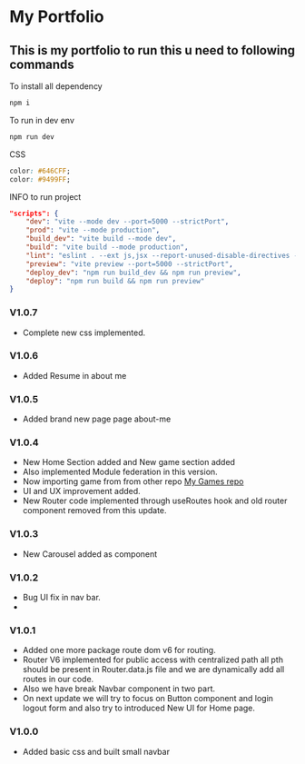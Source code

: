 # My Portfolio

## This is my portfolio to run this u need to following commands

To install all dependency
```powershell
npm i
```

To run in dev env
```powershell
npm run dev
``````
CSS
```css
color: #646CFF;
color: #9499FF;
``````

INFO to run project
```json
"scripts": {
    "dev": "vite --mode dev --port=5000 --strictPort",
    "prod": "vite --mode production",
    "build_dev": "vite build --mode dev",
    "build": "vite build --mode production",
    "lint": "eslint . --ext js,jsx --report-unused-disable-directives --max-warnings 0",
    "preview": "vite preview --port=5000 --strictPort",
    "deploy_dev": "npm run build_dev && npm run preview",
    "deploy": "npm run build && npm run preview"
}
```
### V1.0.7
* Complete new css implemented.
### V1.0.6
* Added Resume in about me
### V1.0.5
* Added brand new page page about-me

### V1.0.4
* New Home Section added and New game section added
* Also implemented Module federation in this version.
* Now importing game from from other repo [My Games repo](https://github.com/mabhisheksingh/MyGames_F)
* UI and UX improvement added.
* New Router code implemented through useRoutes hook and old router component removed from this update.

### V1.0.3
* New Carousel added as component
### V1.0.2
* Bug UI fix in nav bar.
*  
### V1.0.1
* Added one more package route dom v6 for routing.
* Router V6 implemented for public access with centralized path all pth should be present in Router.data.js file and we are dynamically add all routes in our code.
* Also we have break Navbar component in two part.
* On next update we will try to focus on Button component and login logout form and also try to introduced New UI for Home page.

### V1.0.0
* Added basic css and built small navbar